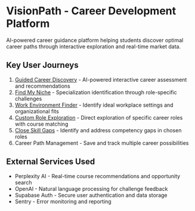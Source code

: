 # VisionPath - Career Development Platform

AI-powered career guidance platform helping students discover optimal career paths through interactive exploration and real-time market data.

## Key User Journeys

1. [Guided Career Discovery](docs/journeys/guided-career-discovery.md) - AI-powered interactive career assessment and recommendations
2. [Find My Niche](docs/journeys/find-my-niche.md) - Specialization identification through role-specific challenges
3. [Work Environment Finder](docs/journeys/work-environment-finder.md) - Identify ideal workplace settings and organizational fits
4. [Custom Role Exploration](docs/journeys/custom-role-exploration.md) - Direct exploration of specific career roles with course matching
5. [Close Skill Gaps](docs/journeys/close-skill-gaps.md) - Identify and address competency gaps in chosen roles
6. Career Path Management - Save and track multiple career possibilities

## External Services Used
- Perplexity AI - Real-time course recommendations and opportunity search
- OpenAI - Natural language processing for challenge feedback
- Supabase Auth - Secure user authentication and data storage
- Sentry - Error monitoring and reporting
